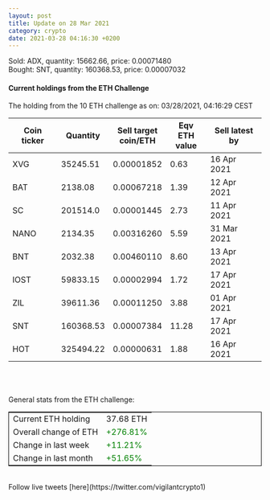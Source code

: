 ```yaml
---
layout: post
title: Update on 28 Mar 2021
category: crypto
date: 2021-03-28 04:16:30 +0200
---
```

<!-- Global site tag (gtag.js) - Google Analytics -->
<script async src="https://www.googletagmanager.com/gtag/js?id=UA-103831149-5"></script>
<script>
  window.dataLayer = window.dataLayer || [];
  function gtag(){dataLayer.push(arguments);}
  gtag('js', new Date());

  gtag('config', 'UA-103831149-5');
</script>
Sold: ADX, quantity:     15662.66, price:   0.00071480<br>Bought: SNT, quantity:    160368.53, price:   0.00007032<br>

#### Current holdings from the ETH Challenge

The holding from the 10 ETH challenge as on: 03/28/2021, 04:16:29 CEST

|Coin ticker|Quantity|Sell target<br>coin/ETH|Eqv ETH<br>value|Sell latest by|
|-----------|--------|-----------|-----------|--------------|
XVG|35245.51|  0.00001852|0.63|16 Apr 2021|
BAT|2138.08|  0.00067218|1.39|12 Apr 2021|
SC|201514.0|  0.00001445|2.73|11 Apr 2021|
NANO|2134.35|  0.00316260|5.59|31 Mar 2021|
BNT|2032.38|  0.00460110|8.60|13 Apr 2021|
IOST|59833.15|  0.00002994|1.72|17 Apr 2021|
ZIL|39611.36|  0.00011250|3.88|01 Apr 2021|
SNT|160368.53|  0.00007384|11.28|17 Apr 2021|
HOT|325494.22|  0.00000631|1.88|16 Apr 2021|

<br>
<br>
<br>
General stats from the ETH challenge:

<table style="border:1px solid black;margin-left:auto;margin-right:auto;">
	<tbody>
	<tr>
		<td>Current ETH holding</td>
		<td>     37.68 ETH</td>
	</tr>
	<tr>
		<td>Overall change of ETH</td>
		<td><font color="green">+276.81%</font></td>
	</tr>
	<tr>
		<td>Change in last week</td>
		<td><font color="green">+11.21%</font></td>
	</tr>
	<tr>
		<td>Change in last month</td>
		<td><font color="green">+51.65%</font></td>
	</tr>
	</tbody>
</table>

<br>
Follow live tweets [here](https://twitter.com/vigilantcrypto1)
<br>
<br>
